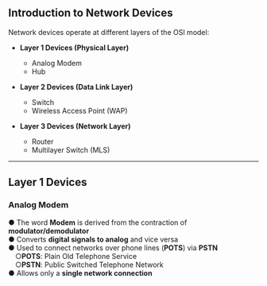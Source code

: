 ## Introduction to Network Devices

Network devices operate at different layers of the OSI model:

- **Layer 1 Devices (Physical Layer)**  
  - Analog Modem  
  - Hub

- **Layer 2 Devices (Data Link Layer)**  
  - Switch  
  - Wireless Access Point (WAP)

- **Layer 3 Devices (Network Layer)**  
  - Router  
  - Multilayer Switch (MLS)

---

## Layer 1 Devices

### Analog Modem

● The word **Modem** is derived from the contraction of **modulator/demodulator**  
● Converts **digital signals to analog** and vice versa  
● Used to connect networks over phone lines (**POTS**) via **PSTN**  
     ○**POTS**: Plain Old Telephone Service  
     ○**PSTN**: Public Switched Telephone Network  
● Allows only a **single network connection**
